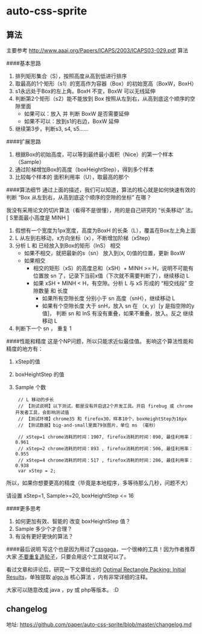 auto-css-sprite
===========

## 算法

主要参考  http://www.aaai.org/Papers/ICAPS/2003/ICAPS03-029.pdf 算法

####基本思路
1. 排列矩形集合（S），按照高度从高到低进行排序
2. 取最高的1个矩形（s1）的宽高作为容器（Box）的初始宽高（BoxW，BoxH）
2. s1永远处于Box的左上角。BoxH 不变，BoxW 可以无线延伸
3. 判断第2个矩形（s2）能不能放到 Box 按照从左到右，从高到底这个顺序的空隙里面
	- 如果可以：放入 并 判断 BoxW 是否需要延伸
	- 如果不可以：放到s1的右边，BoxW 延伸
4. 继续第3步，判断s3, s4, s5......

####扩展思路
1. 根据Box的初始高度，可以等到最终最小面积（Nice）的第一个样本（Sample）
2. 通过阶梯增加Box的高度（boxHeightStep），得到多个样本
3. 比较每个样本的 面积利用率（U），取最高的那个

####算法细节
通过上面的描述，我们可以知道，算法的核心就是如何快速有效的判断 “Box 从左到右，从高到底这个顺序的空隙的坐标” 在哪？

我没有采用论文的切片算法（看得不是很懂），用的是自己研究的 “长条移动” 法。[ S里面最小高度是 MINH ]

1. 假想有一个宽度为1px宽度，高度为BoxH 的长条（L），覆盖在Box左上角上面
2. L 从左到右移动，x方向坐标（x），不断增加阶梯（xStep）
3. 分析 L 和 已经放入到Box的矩形（InS） 相交
	- 如果不相交，就把最新的s（sn） 放入到(x, 0)值的位置，更新 BoxW
	- 如果相交
		- 相交的矩形（xS）的高度总和（xSH）+ MINH >= H，说明不可能有位置放 sn 了，记录下当前x值（下次就不需要判断了），继续移动 L
		- 如果 xSH + MINH < H，有空隙。分析 L 与 xS 形成的 “相交线段” 空隙数量 和 长度
			- 如果所有空隙长度 分别小于 sn 高度（snH），继续移动 L
			- 如果有个空隙长度 大于 snH，放入 sn 在 （x, y）[y  是指空隙的y值]， 判断 sn 和 InS 有没有重叠，如果不重叠，放入。反之 继续移动 L
4. 判断下一个 sn ， 重复 1

####性能和精度
这是个NP问题，所以只能求近似最佳值。
影响这个算法性能和精度的地方有：

1. xStep的值
2. boxHeightStep 的值
3. Sample 个数

		// L 移动的步长
		// 【测试说明】以下测试，都是没有开启这2个开发工具。开启 firebug 或 chrome开发者工具，会影响测试值
		// 【测试环境】chrome35 和 firefox30，样本10个，boxHeightStep为16px
		// 【测试数据】big-and-small里面79张图片，单位 ms （毫秒）
		
		// xStep=1 chrome消耗的时间：1907, firefox消耗的时间：890, 最佳利用率：0.961
		// xStep=2 chrome消耗的时间：893 , firefox消耗的时间：506, 最佳利用率：0.955
		// xStep=4 chrome消耗的时间：517 , firefox消耗的时间：286, 最佳利用率：0.938
		var xStep = 2;
    
所以，如果你想要更高的精度（毕竟是本地程序，多等待那么几秒，问题不大）

请设置 xStep=1, Sample>=20, boxHeightStep <= 16

####更多思考
1. 如何更加有效、智能的 改变 boxHeightStep 值？
2. Sample 多少个才合理？
3. 有没有更好更快的算法？

####最后说明
写这个也是因为用过了[cssgaga](http://www.99css.com/archives/tag/cssgaga)，一个很棒的工具！因为作者推荐大家 [不要重复造轮子](http://www.99css.com/archives/977)，只要会用这个工具就可以了。

看过文章和评论后，研究一下文章给出的  [Optimal Rectangle Packing: Initial Results](http://www.aaai.org/Papers/ICAPS/2003/ICAPS03-029.pdf)，单独提取 [algo.js](https://github.com/paper/auto-css-sprite/blob/master/js/algo.js) 核心算法 ，内有非常详细的注释。

大家可以随意改成 java ，py 或 php等版本。 :D


## changelog
地址: https://github.com/paper/auto-css-sprite/blob/master/changelog.md




